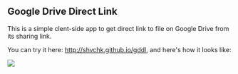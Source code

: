 ## Google Drive Direct Link
This is a simple clent-side app to get direct link to file on Google Drive from its sharing link.

You can try it here: http://shvchk.github.io/gddl, and here's how it looks like:

![](https://drive.google.com/uc?export=view&id=0B-sCqfnhKgTLXzhCOWZyZmRiem8)